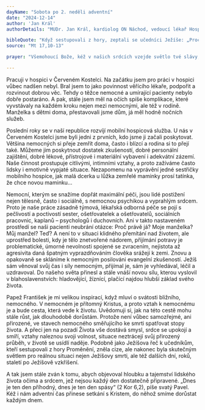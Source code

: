 ```yaml
---
dayName: "Sobota po 2. neděli adventní"
date: "2024-12-14"
author: 'Jan Král'
authorDetails: "MUDr. Jan Král, kardiolog ON Náchod, vedoucí lékař Hospic Červený Kostelec"

bibleQuote: "Když sestupovali z hory, zeptali se učedníci Ježíše: „Pročpak učitelé Zákona říkají, že napřed musí přijít Eliáš?“ Odpověděl: „Eliáš jistě přijde a obnoví všechno. Ale říkám vám: Eliáš už přišel, ale nepoznali ho a udělali s ním, co chtěli. Tak i Syn člověka bude od nich trpět.“ Tehdy učedníci pochopili, že jim mluvil o Janu Křtiteli."
source: "Mt 17,10-13"

prayer: "Všemohoucí Bože, kéž v našich srdcích vzejde světlo tvé slávy, a až příchod tvého jednorozeného Syna zapudí všechny temnoty noci, ať se ukáže, že jsme synové světla. Prosíme o to skrze tvého Syna…"

---
```


Pracuji v hospici v Červeném Kostelci. Na začátku jsem pro práci v hospici vůbec nadšen nebyl. Bral jsem to jako povinnost věřícího lékaře, podpořit a rozvinout dobrou věc. Tehdy o těžce nemocné a umírající pacienty nebylo dobře postaráno. A pak, stále jsem měl na očích spíše komplikace, které vyvstávaly na každém kroku nejen mezi nemocnými, ale též v rodině. Manželka s dětmi doma, přestavovali jsme dům, já měl hodně nočních služeb.

Poslední roky se v naší republice rozvíjí mobilní hospicová služba. U nás v Červeném Kostelci jsme byli jedni z prvních, kdo jsme ji začali poskytovat. Většina nemocných si přeje zemřít doma, často i blízcí a rodina si to přejí také. Můžeme jim poskytnout dostatek zkušeností, dobré personální zajištění, dobré lékové, přístrojové i materiální vybavení i adekvátní zázemí. Naše činnost prostupuje citlivými, intimními vztahy, a proto zažíváme často lidsky i emotivně vypjaté situace. Nezapomenu na vyprávění jedné sestřičky mobilního hospice, jak malá dcerka u lůžka zemřelé maminky prosí tatínka, že chce novou maminku…

Nemocní, kterým se snažíme dopřát maximální péči, jsou lidé postižení nejen tělesně, často i sociálně, s nemocnou psychikou a vyprahlým srdcem. Proto je naše práce zásadně týmová, lékařská odborná péče se pojí s pečlivostí a poctivostí sester, ošetřovatelek a ošetřovatelů, sociálních pracovnic, kaplanů – psychologů i duchovních. Ani v takto nastaveném prostředí se naši pacienti neubrání otázce: Proč právě já? Moje manželka? Můj manžel? Teď? A není to v situaci klidného přemítání nad životem, ale uprostřed bolesti, kdy je tělo znetvořené nádorem, přijímání potravy je problematické, úmorné nevolnosti spojené se zvracením, nejistota až agresivita daná špatným vyprazdňováním člověka srážejí k zemi. Znovu a opakovaně se skláníme k nemocným posilováni evangelní zkušeností. Ježíš sám věnoval svůj čas i síly nemocným, přijímal je, sám je vyhledával, léčil a uzdravoval. Do našeho světa přinesl a stále vnáší novou sílu, kterou vyslovil v blahoslavenstvích: hladovějící, žíznící, plačící najdou hlubší základ svého života.

Papež František je mi velikou inspirací, když mluví o svátosti bližního, nemocného. V nemocném je přítomný Kristus, a proto vztah k nemocnému je a bude cesta, která vede k životu. Uvědomuji si, jak na této cestě mohu stále růst, jak dlouhodobě dorůstám. Protože není vůbec samozřejmé, ani přirozené, ve stavech nemocného směřujícího ke smrti spatřovat stopy života. A přeci jen na pozadí Života vše dostává smysl, srdce se upokojí a smíří, vztahy naleznou svoji volnost, situace neztrácejí svůj přirozený průběh, v životě se usídlí naděje. Podobně jako Ježíšova řeč k učedníkům, kteří sestupovali z hory Proměnění, zněla cize, ale nakonec byla skutečným světlem pro reálnou situaci nejen Ježíšovy smrti, ale též dalších dní, roků, staletí po Ježíšově vzkříšení.

A tak jsem stále zván k tomu, abych objevoval hloubku a tajemství lidského života očima a srdcem, jež nejsou každý den dostatečně připravené. „Dnes je ten den příhodný, dnes je ten den spásy“ (2 Kor 6,2), píše svatý Pavel. Kéž i nám adventní čas přinese setkání s Kristem, do něhož smíme dorůstat každým dnem.
